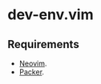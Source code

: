 # dev-env.vim

## Requirements

* [Neovim](../nvim/README.md).
* [Packer](../nvim.packer.nvim/README.md).
